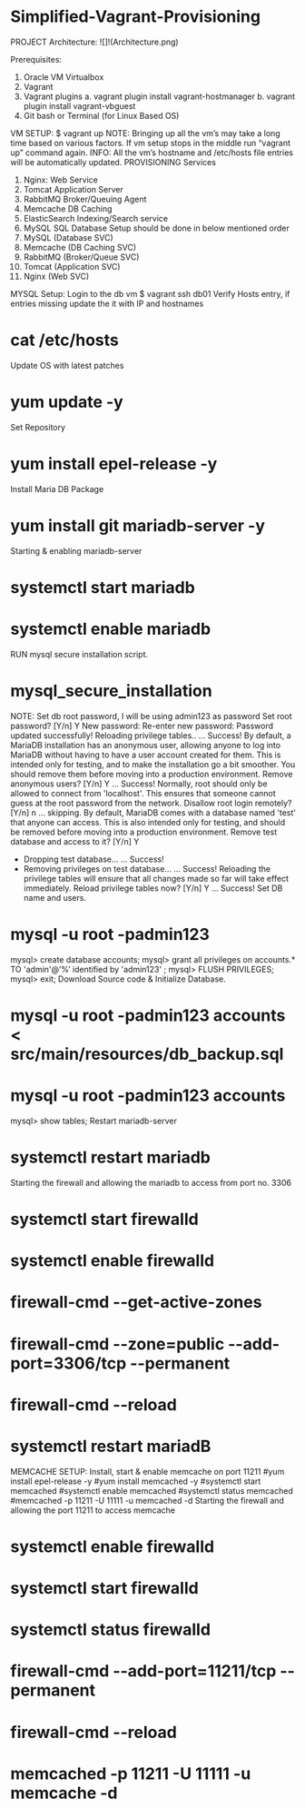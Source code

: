 # Simplified-Vagrant-Provisioning

PROJECT Architecture:
![]!(Architecture.png)

Prerequisites:
1. Oracle VM Virtualbox
2. Vagrant
3. Vagrant plugins
a. vagrant plugin install vagrant-hostmanager
b. vagrant plugin install vagrant-vbguest
4. Git bash or Terminal (for Linux Based OS)

VM SETUP:
$ vagrant up
NOTE: Bringing up all the vm’s may take a long time based on various factors.
If vm setup stops in the middle run “vagrant up” command again.
INFO: All the vm’s hostname and /etc/hosts file entries will be automatically updated.
PROVISIONING
Services
1. Nginx:
Web Service
2. Tomcat
Application Server
3. RabbitMQ
Broker/Queuing Agent
4. Memcache
DB Caching
5. ElasticSearch
Indexing/Search service
6. MySQL
SQL Database
Setup should be done in below mentioned order
1. MySQL (Database SVC)
2. Memcache (DB Caching SVC)
3. RabbitMQ (Broker/Queue SVC)
4. Tomcat (Application SVC)
5. Nginx (Web SVC)

MYSQL Setup:
Login to the db vm
$ vagrant ssh db01
Verify Hosts entry, if entries missing update the it with IP and hostnames
# cat /etc/hosts
Update OS with latest patches
# yum update -y
Set Repository
# yum install epel-release -y
Install Maria DB Package
# yum install git mariadb-server -y
Starting & enabling mariadb-server
# systemctl start mariadb
# systemctl enable mariadb
RUN mysql secure installation script.
# mysql_secure_installation
NOTE: Set db root password, I will be using admin123 as password
Set root password? [Y/n] Y
New password:
Re-enter new password:
Password updated successfully!
Reloading privilege tables..
... Success!
By default, a MariaDB installation has an anonymous user, allowing anyone
to log into MariaDB without having to have a user account created for
them. This is intended only for testing, and to make the installation
go a bit smoother. You should remove them before moving into a
production environment.
Remove anonymous users? [Y/n] Y
... Success!
Normally, root should only be allowed to connect from 'localhost'. This
ensures that someone cannot guess at the root password from the network.
Disallow root login remotely? [Y/n] n
... skipping.
By default, MariaDB comes with a database named 'test' that anyone can
access. This is also intended only for testing, and should be removed
before moving into a production environment.
Remove test database and access to it? [Y/n] Y
- Dropping test database...
... Success!
- Removing privileges on test database...
... Success!
Reloading the privilege tables will ensure that all changes made so far
will take effect immediately.
Reload privilege tables now? [Y/n] Y
... Success!
Set DB name and users.
# mysql -u root -padmin123
mysql> create database accounts;
mysql> grant all privileges on accounts.* TO 'admin'@’%’ identified by 'admin123' ;
mysql> FLUSH PRIVILEGES;
mysql> exit;
Download Source code & Initialize Database.
# mysql -u root -padmin123 accounts < src/main/resources/db_backup.sql
# mysql -u root -padmin123 accounts
mysql> show tables;
Restart mariadb-server
# systemctl restart mariadb
Starting the firewall and allowing the mariadb to access from port no. 3306
# systemctl start firewalld
# systemctl enable firewalld
# firewall-cmd --get-active-zones
# firewall-cmd --zone=public --add-port=3306/tcp --permanent
# firewall-cmd --reload
# systemctl restart mariadB

MEMCACHE SETUP:
Install, start & enable memcache on port 11211
#yum install epel-release -y
#yum install memcached -y
#systemctl start memcached
#systemctl enable memcached
#systemctl status memcached
#memcached -p 11211 -U 11111 -u memcached -d
Starting the firewall and allowing the port 11211 to access memcache
# systemctl enable firewalld
# systemctl start firewalld
# systemctl status firewalld
# firewall-cmd --add-port=11211/tcp --permanent
# firewall-cmd --reload
# memcached -p 11211 -U 11111 -u memcache -d
